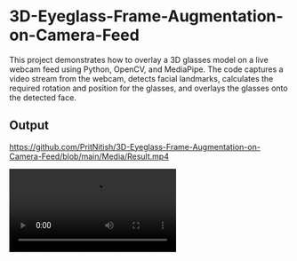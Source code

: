 # 3D-Eyeglass-Frame-Augmentation-on-Camera-Feed
This project demonstrates how to overlay a 3D glasses model on a live webcam feed using Python, OpenCV, and MediaPipe. The code captures a video stream from the webcam, detects facial landmarks, calculates the required rotation and position for the glasses, and overlays the glasses onto the detected face.
## Output
https://github.com/PritNitish/3D-Eyeglass-Frame-Augmentation-on-Camera-Feed/blob/main/Media/Result.mp4

<video src="https://github.com/PritNitish/3D-Eyeglass-Frame-Augmentation-on-Camera-Feed/blob/main/Media/Result.mp4" width="300" />
